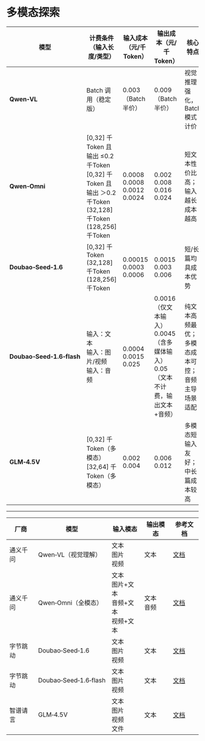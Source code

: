 # 多模态探索

| 模型 | 计费条件（输入长度/类型） | 输入成本（元/千Token） | 输出成本（元/千Token） | 核心特点 |
| --- | --- | --- | --- | --- |
| **Qwen‑VL** | Batch 调用（稳定版） | 0.003（Batch 半价） | 0.009（Batch 半价） | 视觉推理强化，Batch 模式计价 |
| **Qwen‑Omni** | [0,32] 千Token 且输出 ≤0.2 千Token<br/>[0,32] 千Token 且输出 ＞0.2 千Token<br/>(32,128] 千Token<br/>(128,256] 千Token | 0.0008<br/>0.0008<br/>0.0012<br/>0.0024 | 0.002<br/>0.008<br/>0.016<br/>0.024 | 短文本性价比高；输入越长成本越高 |
| **Doubao‑Seed‑1.6** | [0,32] 千Token<br/>(32,128] 千Token<br/>(128,256] 千Token | 0.00015<br/>0.0003<br/>0.0006 | 0.0015<br/>0.003<br/>0.006 | 短/长篇均具成本优势 |
| **Doubao‑Seed‑1.6‑flash** | 输入：文本<br/>输入：图片/视频<br/>输入：音频 | 0.0004<br/>0.0015<br/>0.025 | 0.0016（仅文本输入）<br/>0.0045（含多媒体输入）<br/>0.05（文本不计费，输出文本+音频） | 纯文本高频最优；多模态成本可控；音频主导场景适配 |
| **GLM‑4.5V** | [0,32] 千Token（多模态）<br/>[32,64] 千Token（多模态） | 0.002<br/>0.004 | 0.006<br/>0.012 | 多模态短输入友好；中长篇成本较高 |


---

| 厂商 | 模型 | 输入模态 | 输出模态 | 参考文档 |
| --- | --- | --- | --- | --- |
| 通义千问 | Qwen‑VL（视觉理解） | 文本<br/>图片<br/>视频 | 文本 | [文档](https://help.aliyun.com/zh/model-studio/vision/?spm=a2c4g.11186623.help-menu-2400256.d_0_2_0.508449d9zRgNif&scm=20140722.H_2845871._.OR_help-T_cn~zh-V_1) |
| 通义千问 | Qwen‑Omni（全模态） | 文本<br/>图片+文本<br/>音频+文本<br/>视频+文本 | 文本<br/>音频 | [文档](https://help.aliyun.com/zh/model-studio/qwen-omni?spm=a2c4g.11186623.help-menu-2400256.d_0_2_4.6ac58b14LIXNaP&scm=20140722.H_2867839._.OR_help-T_cn~zh-V_1) |
| 字节跳动 | Doubao‑Seed‑1.6 | 文本<br/>图片<br/>视频 | 文本 | [文档](https://www.volcengine.com/docs/82379/1593702) |
| 字节跳动 | Doubao‑Seed‑1.6‑flash | 文本<br/>图片<br/>视频 | 文本 | [文档](https://www.volcengine.com/docs/82379/1593704) |
| 智谱请言 | GLM‑4.5V | 文本<br/>图片<br/>视频<br/>文件 | 文本 | [文档](https://docs.bigmodel.cn/cn/guide/models/vlm/glm-4.5v) |


